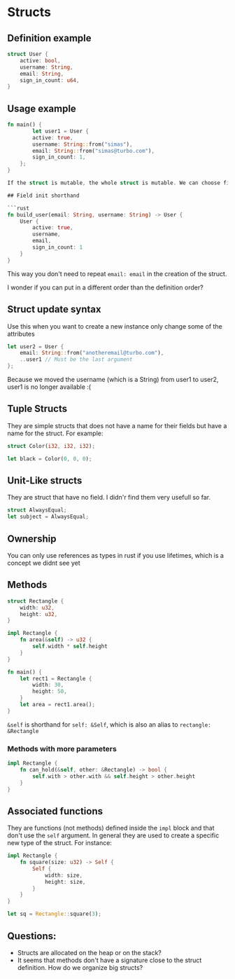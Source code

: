 # Structs

## Definition example
```rust
struct User {
    active: bool,
    username: String,
    email: String,
    sign_in_count: u64,
}
```
## Usage example

```rust
fn main() {
        let user1 = User {
        active: true,
        username: String::from("simas"),
        email: String::from("simas@turbo.com"),
        sign_in_count: 1,
    };
}

If the struct is mutable, the whole struct is mutable. We can choose fields to be mutable or constant.

## Field init shorthand

```rust
fn build_user(email: String, username: String) -> User {
    User {
        active: true,
        username,
        email,
        sign_in_count: 1
    }
}
```

This way you don't need to repeat `email: email` in the creation of the struct. 

I wonder if you can put in a different order than the definition order?

## Struct update syntax

Use this when you want to create a new instance only change some of the attributes

```rust
let user2 = User { 
    email: String::from("anotheremail@turbo.com"),
    ..user1 // Must be the last argument
};
```

Because we moved the username (which is a String) from user1 to user2, user1 is no longer available :(

## Tuple Structs

They are simple structs that does not have a name for their fields but have a name for the struct. For example:

```rust
struct Color(i32, i32, i32);

let black = Color(0, 0, 0);
```

## Unit-Like structs

They are struct that have no field. I didn'r find them very usefull so far.

```rust
struct AlwaysEqual;
let subject = AlwaysEqual;
```

## Ownership

You can only use references as types in rust if you use lifetimes, which is a concept we didnt see yet

## Methods

```rust
struct Rectangle { 
    width: u32,
    height: u32,
}

impl Rectangle {
    fn area(&self) -> u32 {
        self.width * self.height
    }
}

fn main() {
    let rect1 = Rectangle {
        width: 30,
        height: 50, 
    }
    let area = rect1.area();
}
```

`&self` is shorthand for `self: &Self`, which is also an alias to `rectangle: &Rectangle`

### Methods with more parameters

```rust
impl Rectangle {
    fn can_hold(&self, other: &Rectangle) -> bool {
        self.with > other.with && self.height > other.height
    }
}
```

## Associated functions

They are functions (not methods) defined inside the `impl` block and that don't use the `self` argument. In general they are used to create a specific new type of the struct. For instance:

```rust
impl Rectangle {
    fn square(size: u32) -> Self {
        Self {
            width: size,
            height: size,
        }
    }
}

let sq = Rectangle::square(3);
```

## Questions:

* Structs are allocated on the heap or on the stack?
* It seems that methods don't have a signature close to the struct definition. How do we organize big structs?



